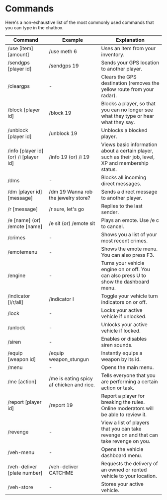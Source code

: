 # Commands
Here's a non-exhaustive list of the most commonly used commands that you can type in the chatbox.

| Command | Example | Explanation |
| ----------- | ----------- | ----------- |
| /use [item] [amount]                | /use meth 6                                        | Uses an item from your inventory.                                                        |
| /sendgps [player id]                | /sendgps 19                                        | Sends your GPS location to another player.                                               |
| /cleargps                           | -                                                  | Clears the GPS destination (removes the yellow route from your radar).                   |
| /block [player id]                  | /block 19                                          | Blocks a player, so that you can no longer see what they type or hear what they say.     |
| /unblock [player id]                | /unblock 19                                        | Unblocks a blocked player.                                                               |
| /info [player id] (or) /i [player id]|/info 19 (or) /i 19                                | Views basic information about a certain player, such as their job, level, XP and membership status. |
| /dms                                | -                                                  | Blocks all incoming direct messages.                                                     |
| /dm [player id] [message]           | /dm 19 Wanna rob the jewelry store?                | Sends a direct message to another player.                                                |
| /r [message]                        | /r sure, let's go                                  | Replies to the last sender.                                                              |
| /e [name] (or) /emote [name]        | /e sit (or) /emote sit                             | Plays an emote. Use /e c to cancel.                                                      |
| /crimes                             | -                                                  | Shows you a list of your most recent crimes.                                             |
| /emotemenu                          | -                                                  | Shows the emote menu. You can also press F3.                                             |
| /engine                             | -                                                  | Turns your vehicle engine on or off. You can also press U to show the dashboard menu.    |
| /indicator [l/r/all]                | /indicator l                                       | Toggle your vehicle turn indicators on or off.                                           |
| /lock                               | -                                                  | Locks your active vehicle if unlocked.                                                   |
| /unlock                             | -                                                  | Unlocks your active vehicle if locked.                                                   |
| /siren                              | -                                                  | Enables or disables siren sounds.                                                        |
| /equip [weapon id]                  | /equip weapon_stungun                              | Instantly equips a weapon by its id.                                                     |
| /menu                               | -                                                  | Opens the main menu.                                                                     |
| /me [action]                        | /me is eating spicy af chicken and rice.           | Tells everyone that you are performing a certain action or task.                         |
| /report [player id]                 | /report 19                                         | Report a player for breaking the rules. Online moderators will be able to review it.     |
| /revenge                            | -                                                  | View a list of players that you can take revenge on and that can take revenge on you.    |
| /veh-menu                           | -                                                  | Opens the vehicle dashboard menu.                                                        |
| /veh-deliver [plate number]         | /veh-deliver CATCHME                               | Requests the delivery of an owned or rented vehicle to your location.                    |
| /veh-store                          | -                                                  | Stores your active vehicle.                                                              |

